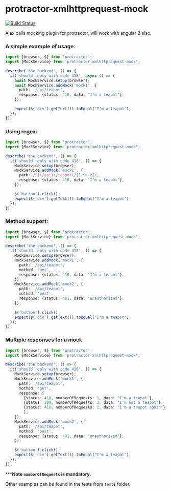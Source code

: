 
# protractor-xmlhttprequest-mock

[![Build Status](https://travis-ci.org/krisboit/protractor-xmlhttprequest-mock.svg?branch=master)](https://travis-ci.org/krisboit/protractor-xmlhttprequest-mock)

Ajax calls mocking plugin for protractor, will work with angular 2 also.

### A simple example of usage:

```ts
import {browser, $} from 'protractor';
import {MockService} from 'protractor-xmlhttprequest-mock';

describe('the backend', () => {
  it('should reply with code 418', async () => {
    await MockService.setup(browser);
    await MockService.addMock('mock1', {
      path: '/api/teapot',
      response: {status: 418, data: "I'm a teapot"},
    });

    expect($('div').getText()).toEqual("I'm a teapot");
  });
});
```
### Using regex:

```ts
import {browser, $} from 'protractor';
import {MockService} from 'protractor-xmlhttprequest-mock';

describe('the backend', () => {
  it('should reply with code 418', () => {
    MockService.setup(browser);
    MockService.addMock('mock1', {
      path: /^(\/api)\/teapot\/[1-9a-z]/,
      response: {status: 418, data: "I'm a teapot"},
    });

    $('button').click();
    expect($('div').getText()).toEqual("I'm a teapot");
  });
});
```

### Method support:
```ts
import {browser, $} from 'protractor';
import {MockService} from 'protractor-xmlhttprequest-mock';

describe('the backend', () => {
  it('should reply with code 418', () => {
    MockService.setup(browser);
    MockService.addMock('mock1', {
      path: '/api/teapot',
      mothod: 'get',
      response: {status: 418, data: "I'm a teapot"},
    });
    MockService.addMock('mock2', {
      path: '/api/teapot',
      mothod: 'post',
      response: {status: 401, data: "unauthorized"},
    });

    $('button').click();
    expect($('div').getText()).toEqual("I'm a teapot");
  });
});
```

### Multiple responses for a mock
```ts
import {browser, $} from 'protractor';
import {MockService} from 'protractor-xmlhttprequest-mock';

describe('the backend', () => {
  it('should reply with code 418', () => {
    MockService.setup(browser);
    MockService.addMock('mock1', {
      path: '/api/teapot',
      mothod: 'get',
      response: [
        {status: 418, numberOfRequests: 1, data: "I'm a teapot"},
        {status: 200, numberOfRequests: 2, data: "I'm not a teapot"},
        {status: 418, numberOfRequests: 1, data: "I'm a teapot again"}
        ],
    });
    MockService.addMock('mock2', {
      path: '/api/teapot',
      mothod: 'post',
      response: {status: 401, data: "unauthorized"},
    });

    $('button').click();
    expect($('div').getText()).toEqual("I'm a teapot");
  });
});
```
*****Note `numberOfRequests` is mandatory.**

Other examples can be found in the tests from  `tests` folder.
